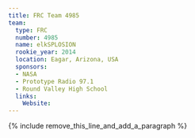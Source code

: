 ```yaml
---
title: FRC Team 4985
team:
  type: FRC
  number: 4985
  name: elkSPLOSION
  rookie_year: 2014
  location: Eagar, Arizona, USA
  sponsors:
  - NASA
  - Prototype Radio 97.1
  - Round Valley High School
  links:
    Website:
---
```


{% include remove_this_line_and_add_a_paragraph %}